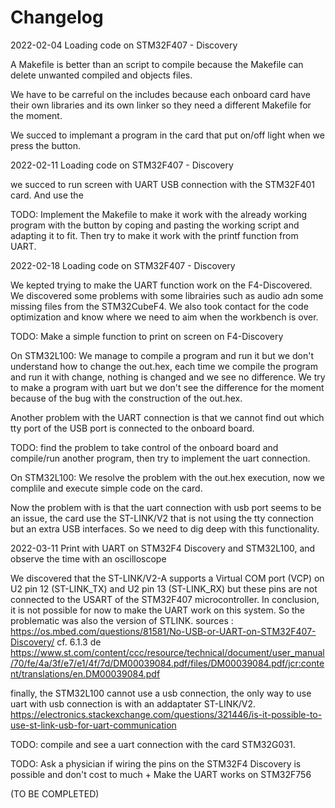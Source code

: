 # Changelog

2022-02-04 Loading code on STM32F407 - Discovery

A Makefile is better than an script to compile because the Makefile can delete unwanted compiled and objects files.

We have to be carreful on the includes because each onboard card have their own libraries and its own linker so they need a different Makefile for the moment.

We succed to implemant a program in the card that put on/off light when we press the button. 

2022-02-11 Loading code on STM32F407 - Discovery

we succed to run screen with UART USB connection with the STM32F401 card. And use the 

TODO: Implement the Makefile to make it work with the already working program with the button by coping and pasting the working script and adapting it to fit. Then try to make it work with the printf function from UART.

2022-02-18 Loading code on STM32F407 - Discovery

We kepted trying to make the UART function work on the F4-Discovered. We discovered some problems with some librairies such as audio adn some missing files from the STM32CubeF4.
We also took contact for the code optimization and know where we need to aim when the workbench is over.

TODO: Make a simple function to print on screen on F4-Discovery

On STM32L100:
We manage to compile a program and run it but we don't understand how to change the out.hex, each time we compile the program and run it with change, nothing is changed and we see no difference. We try to make a program with uart but we don't see the difference for the moment because of the bug with the construction of the out.hex.

Another problem with the UART connection is that we cannot find out which tty port of the USB port is connected to the onboard board.

TODO: find the problem to take control of the onboard board and compile/run another program, then try to implement the uart connection.

On STM32L100:
We resolve the problem with the out.hex execution, now we complile and execute simple code on the card.

Now the problem with is that the uart connection with usb port seems to be an issue, the card use the ST-LINK/V2 that is not using the tty connection but an extra USB interfaces. So we need to dig deep with this functionality.

2022-03-11 Print with UART on STM32F4 Discovery and STM32L100, and observe the time with an oscilloscope

We discovered that the ST-LINK/V2-A supports a Virtual COM port (VCP) on U2 pin 12 (ST-LINK_TX) and U2 pin 13 (ST-LINK_RX) but these pins are not connected to the USART of the STM32F407 microcontroller. In conclusion, it is not possible for now to make the UART work on this system. So the problematic was also the version of STLINK. sources : https://os.mbed.com/questions/81581/No-USB-or-UART-on-STM32F407-Discovery/  cf. 6.1.3 de https://www.st.com/content/ccc/resource/technical/document/user_manual/70/fe/4a/3f/e7/e1/4f/7d/DM00039084.pdf/files/DM00039084.pdf/jcr:content/translations/en.DM00039084.pdf

finally, the STM32L100 cannot use a usb connection, the only way to use uart with usb connection is with an addaptater ST-LINK/V2.
https://electronics.stackexchange.com/questions/321446/is-it-possible-to-use-st-link-usb-for-uart-communication

TODO: compile and see a uart connection with the card STM32G031.

TODO: Ask a physician if wiring the pins on the STM32F4 Discovery is possible and don't cost to much + Make the UART works on STM32F756

(TO BE COMPLETED)
